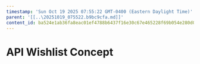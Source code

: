 ```yaml
---
timestamp: 'Sun Oct 19 2025 07:55:22 GMT-0400 (Eastern Daylight Time)'
parent: '[[..\20251019_075522.b9bc9cfa.md]]'
content_id: ba524e1ab36fa8eac01ef4788b6437f16e30c67e465228f69b054e280d03907b
---
```


# API Wishlist Concept
